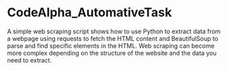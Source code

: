 # CodeAlpha_AutomativeTask
A simple web scraping script shows how to use Python to extract data from a webpage using requests to fetch the HTML content and BeautifulSoup to parse and find specific elements in the HTML.  Web scraping can become more complex depending on the structure of the website and the data you need to extract.
